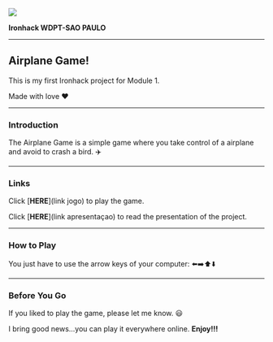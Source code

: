 ![](https://i.imgur.com/1QgrNNw.png)

**Ironhack WDPT-SAO PAULO**

---
## **Airplane Game!**
This is my first Ironhack project for Module 1.

Made with love :heart:

---
### **Introduction**
The Airplane Game is a simple game where you take control of a airplane and avoid to crash a bird. :airplane:

---
### **Links**
Click [**HERE**](link jogo) to play the game.

Click [**HERE**](link apresentaçao) to read the presentation of the project.

---
### **How to Play**
You just have to use the arrow keys of your computer: :arrow_left::arrow_right::arrow_up::arrow_down:

---
### **Before You Go**
If you liked to play the game, please let me know. :smiley:

I bring good news...you can play it everywhere online. **Enjoy!!!** 
